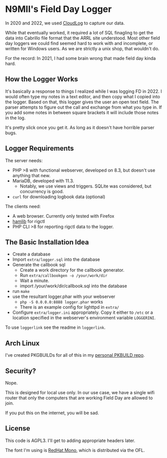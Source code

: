 # N9MII's Field Day Logger

In 2020 and 2022, we used [CloudLog](https://www.magicbug.co.uk/cloudlog/) to capture our data.

While that eventually worked, it required a lot of SQL finagling to get the data into Cabrillo file format that the ARRL site understood.  Most other field day loggers we could find seemed hard to work with and incomplete, or written for Windows users.  As we are strictly a unix shop, that wouldn't do.

For the record: In 2021, I had some brain wrong that made field day kinda hard.

## How the Logger Works

It's basically a response to things I realized while I was logging FD in 2022.  I would often type my notes in a text editor, and then copy what I copied into the logger.  Based on that, this logger gives the user an open text field.  The parser attempts to figure out the call and exchange from what you type in.  If you add some notes in between square brackets it will include those notes in the log.

It's pretty slick once you get it.  As long as it doesn't have horrible parser bugs.

## Logger Requirements

The server needs:

 * PHP >8 with functional webserver, developed on 8.3, but doesn't use anything that new.
 * MariaDB, developed with 11.3.
   * Notably, we use views and triggers.  SQLite was considered, but concurrency is good.
 * ``curl`` for downloading logbook data (optional)
   
The clients need:
  * A web browser.  Currently only tested with Firefox
  * [hamlib](https://hamlib.github.io/) for rigctl
  * PHP CLI >8 for reporting rigctl data to the logger.
  
## The Basic Installation Idea

  * Create a database
  * Import ``extra/logger.sql`` into the database
  * Generate the callbook sql
	  * Create a work directory for the callbook generator.
	  * Run ``extra/callbookgen -o /your/work/dir``
	  * Wait a minute.
	  * import /your/work/dir/callbook.sql into the database
  * run ``make``
  * use the resultant logger.phar with your webserver
	  * ``php -S 0.0.0.0:8888 logger.phar`` works
	  * There is an example config for lighttpd in ``extra/``
  * Configure ``extra/logger.ini`` appropriately.  Copy it either to ``/etc`` or a location specified in the webserver's environment variable ``LOGGERINI``.

 To use ``loggerlink`` see the readme in ``loggerlink``.
 
 
## Arch Linux

I've created PKGBUILDs for all of this in my [personal PKBUILD repo](https://github.com/refutationalist/saur).

## Security?

Nope.

This is designed for local use only.  In our use case, we have a single wifi router that only the computers that are working Field Day are allowed to join.

If you put this on the internet, you will be sad.

## License

This code is AGPL3.  I'll get to adding appropriate headers later.

The font I'm using is [RedHat Mono](https://github.com/RedHatOfficial/RedHatFont), which is distributed via the OFL.